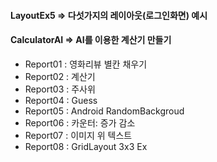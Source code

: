 #### LayoutEx5 => 다섯가지의 레이아웃(로그인화면) 예시
#### CalculatorAI => AI를 이용한 계산기 만들기
- Report01 : 영화리뷰 별칸 채우기
- Report02 : 계산기
- Report03 : 주사위
- Report04 : Guess
- Report05 : Android RandomBackgroud
- Report06 : 카운터: 증가 감소
- Report07 : 이미지 위 텍스트
- Report08 : GridLayout 3x3 Ex
